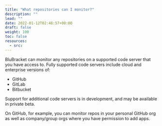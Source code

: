 ```yaml
---
title: "What repositories can I monitor?"
description: ""
lead: ""
date: 2022-01-12T02:48:57+00:00
draft: false
weight: 100
toc: false
resources:
  - src:
---
```


BluBracket can monitor any repositories on a supported code server that you have access to. Fully supported code servers include cloud and enterprise versions of:

- GitHub
- GitLab
- Bitbucket

Support for additional code servers is in development, and may be available in private beta.

On GitHub, for example, you can monitor repos in your personal GitHub org as well as company/group orgs where you have permission to add apps.

